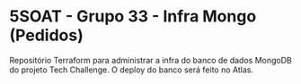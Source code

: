 # 5SOAT - Grupo 33 - Infra Mongo (Pedidos)
Repositório Terraform para administrar a infra do banco de dados MongoDB do projeto Tech Challenge. O deploy do banco será feito no Atlas.